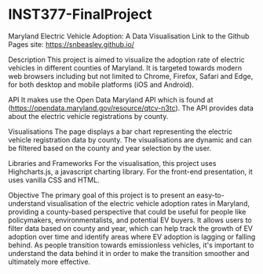 # INST377-FinalProject
Maryland Electric Vehicle Adoption: A Data Visualisation
Link to the Github Pages site: https://snbeasley.github.io/

Description
This project is aimed to visualize the adoption rate of electric vehicles in different counties of Maryland. It is targeted towards modern web browsers including but not limited to Chrome, Firefox, Safari and Edge, for both desktop and mobile platforms (iOS and Android).

API
It makes use the Open Data Maryland API which is found at (https://opendata.maryland.gov/resource/qtcv-n3tc). The API provides data about the electric vehicle registrations by county.

Visualisations
The page displays a bar chart representing the electric vehicle registration data by county. The visualisations are dynamic and can be filtered based on the county and year selection by the user.

Libraries and Frameworks
For the visualisation, this project uses Highcharts.js, a javascript charting library. For the front-end presentation, it uses vanilla CSS and HTML.

Objective
The primary goal of this project is to present an easy-to-understand visualisation of the electric vehicle adoption rates in Maryland, providing a county-based perspective that could be useful for people like policymakers, environmentalists, and potential EV buyers. It allows users to filter data based on county and year, which can help track the growth of EV adoption over time and identify areas where EV adoption is lagging or falling behind. As people transition towards emissionless vehicles, it's important to understand the data behind it in order to make the transition smoother and ultimately more effective. 